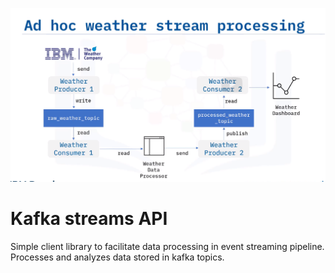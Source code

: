 ![image]( ./ad_hoc_stream.png)

# Kafka streams API

Simple client library to facilitate data processing in event streaming pipeline.
Processes and analyzes data stored in kafka topics.


